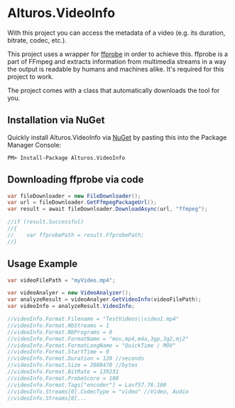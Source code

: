 # Alturos.VideoInfo

With this project you can access the metadata of a video (e.g. its duration, bitrate, codec, etc.).

This project uses a wrapper for [ffprobe](https://ffmpeg.org/download.html) in order to achieve this. ffprobe is a part of FFmpeg and extracts information from multimedia streams in a way the output is readable by humans and machines alike. It's required for this project to work.

The project comes with a class that automatically downloads the tool for you.

## Installation via NuGet
Quickly install Alturos.VideoInfo via [NuGet](https://www.nuget.org/packages/Alturos.VideoInfo) by pasting this into the Package Manager Console:
```
PM> Install-Package Alturos.VideoInfo
```

## Downloading ffprobe via code
```cs
var fileDownloader = new FileDownloader();
var url = fileDownloader.GetFfmpegPackageUrl();
var result = await fileDownloader.DownloadAsync(url, "ffmpeg");

//if (result.Successful)
//{
//    var ffprobePath = result.FfprobePath;
//}
```

## Usage Example
```cs
var videoFilePath = "myVideo.mp4";

var videoAnalyer = new VideoAnalyzer();
var analyzeResult = videoAnalyer.GetVideoInfo(videoFilePath);
var videoInfo = analyzeResult.VideoInfo;

//videoInfo.Format.Filename = "TestVideos\\video1.mp4"
//videoInfo.Format.NbStreams = 1
//videoInfo.Format.NbPrograms = 0
//videoInfo.Format.FormatName = "mov,mp4,m4a,3gp,3g2,mj2"
//videoInfo.Format.FormatLongName = "QuickTime / MOV"
//videoInfo.Format.StartTime = 0
//videoInfo.Format.Duration = 120 //seconds
//videoInfo.Format.Size = 2088470 //bytes
//videoInfo.Format.BitRate = 139231
//videoInfo.Format.ProbeScore = 100
//videoInfo.Format.Tags["encoder"] = Lavf57.76.100
//videoInfo.Streams[0].CodecType = "video" //Video, Audio
//videoInfo.Streams[0]...
```
